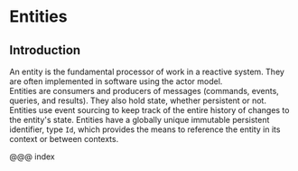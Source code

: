 # Entities

## Introduction
An entity is the fundamental processor of work in a reactive system. They are
often implemented in software using the actor model.  
Entities are consumers and producers of messages (commands, events, queries, 
and results). They also hold state, whether persistent or not. Entities use 
event sourcing to keep track of the entire history of changes to the entity's
state.  Entities have a globally unique immutable persistent identifier, 
type `Id`, which provides the means to reference the entity in its context or
between contexts.  

@@@ index

